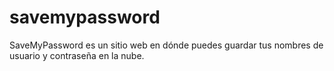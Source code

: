 # savemypassword
SaveMyPassword es un sitio web en dónde puedes guardar tus nombres de usuario y contraseña en la nube. 
